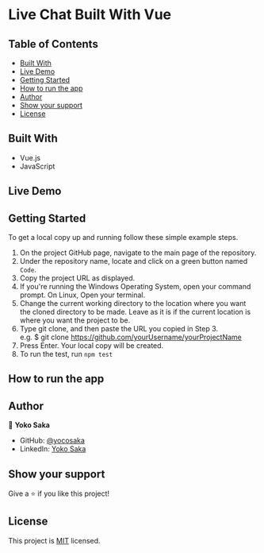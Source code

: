 # Live Chat Built With Vue

<!-- ![Top Page Screenshot](./screenshot.gif) -->

## Table of Contents

- [Built With](#built-with)
- [Live Demo](#live-demo)
- [Getting Started](#getting-started)
- [How to run the app](#how-to-run-the-game)
- [Author](#author)
- [Show your support](#show-your-support)
- [License](#license)
<!-- - [Acknowledgements](#acknowledgements) -->

## Built With

- Vue.js
- JavaScript

## Live Demo

<!-- [Live Demo Link](https://yocosaka.com/Platform-game/dist/) -->

## Getting Started

To get a local copy up and running follow these simple example steps.

1. On the project GitHub page, navigate to the main page of the repository.
2. Under the repository name, locate and click on a green button named `Code`.
3. Copy the project URL as displayed.
4. If you're running the Windows Operating System, open your command prompt. On Linux, Open your terminal.
5. Change the current working directory to the location where you want the cloned directory to be made. Leave as it is if the current location is where you want the project to be.
6. Type git clone, and then paste the URL you copied in Step 3. <br>
   e.g. $ git clone https://github.com/yourUsername/yourProjectName
7. Press Enter. Your local copy will be created.
8. To run the test, run `npm test`

## How to run the app

<!--
1. After cloning or downloading this repository, in the terminal, move to this folder
   eg: `cd Desktop/platform-game`
2. Run `npm install` or `yarn install`
3. After installing packages in step2, run `npm run build`
4. Run `npm run dev`, then the local server will be automatically opened
5. Choose dist folder, and start the game -->

## Author

👤 **Yoko Saka**

- GitHub: [@yocosaka](https://github.com/yocosaka)
- LinkedIn: [Yoko Saka](https://www.linkedin.com/in/yokosaka)

<!-- ## Contributing

Contributions, issues, and feature requests are welcome!
Feel free to check the [issues page](../../issues).

1. Fork the Project
2. Create your Feature Branch (`git checkout -b feature/AmazingFeature`)
3. Commit your Changes (`git commit -m 'Add some AmazingFeature'`)
4. Push to the Branch (`git push origin feature/AmazingFeature`)
5. Open a Pull Request -->

## Show your support

Give a ⭐️ if you like this project!

## License

This project is [MIT](./LICENSE) licensed.

<!-- ## Acknowledgements

- [Phaser3](https://phaser.io/phaser3) -->

<!-- ## Project setup

```
npm install
```

### Compiles and hot-reloads for development

```
npm run serve
```

### Compiles and minifies for production

```
npm run build
```

### Lints and fixes files

```
npm run lint
```

### Customize configuration

See [Configuration Reference](https://cli.vuejs.org/config/). -->
